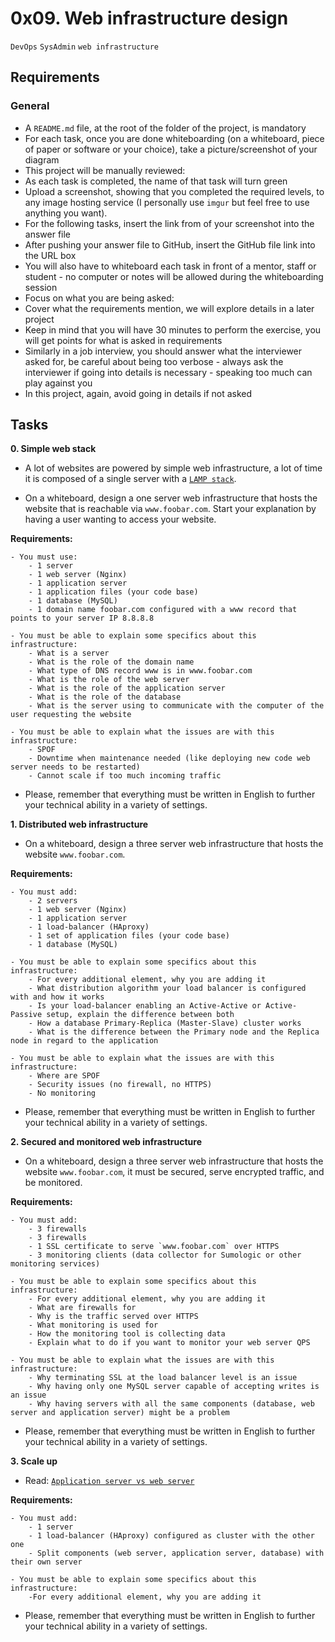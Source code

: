 # 0x09. Web infrastructure design
`DevOps` `SysAdmin` `web infrastructure`

## Requirements
### General
- A `README.md` file, at the root of the folder of the project, is mandatory
- For each task, once you are done whiteboarding (on a whiteboard, piece of paper or software or your choice), take a picture/screenshot of your diagram
- This project will be manually reviewed:
- As each task is completed, the name of that task will turn green
- Upload a screenshot, showing that you completed the required levels, to any image hosting service (I personally use `imgur` but feel free to use anything you want).
- For the following tasks, insert the link from of your screenshot into the answer file
- After pushing your answer file to GitHub, insert the GitHub file link into the URL box
- You will also have to whiteboard each task in front of a mentor, staff or student - no computer or notes will be allowed during the whiteboarding session
- Focus on what you are being asked:
- Cover what the requirements mention, we will explore details in a later project
- Keep in mind that you will have 30 minutes to perform the exercise, you will get points for what is asked in requirements
- Similarly in a job interview, you should answer what the interviewer asked for, be careful about being too verbose - always ask the interviewer if going into details is necessary - speaking too much can play against you
- In this project, again, avoid going in details if not asked

## Tasks
__0. Simple web stack__

- A lot of websites are powered by simple web infrastructure, a lot of time it is composed of a single server with a [`LAMP stack`](https://en.wikipedia.org/wiki/LAMP_%28software_bundle%29).

- On a whiteboard, design a one server web infrastructure that hosts the website that is reachable via `www.foobar.com`. Start your explanation by having a user wanting to access your website.

__Requirements:__

	- You must use:
		- 1 server
		- 1 web server (Nginx)
		- 1 application server
		- 1 application files (your code base)
		- 1 database (MySQL)
		- 1 domain name foobar.com configured with a www record that points to your server IP 8.8.8.8

	- You must be able to explain some specifics about this infrastructure:
		- What is a server
		- What is the role of the domain name
		- What type of DNS record www is in www.foobar.com
		- What is the role of the web server
		- What is the role of the application server
		- What is the role of the database
		- What is the server using to communicate with the computer of the user requesting the website

	- You must be able to explain what the issues are with this infrastructure:
		- SPOF
		- Downtime when maintenance needed (like deploying new code web server needs to be restarted)
		- Cannot scale if too much incoming traffic

- Please, remember that everything must be written in English to further your technical ability in a variety of settings.

__1. Distributed web infrastructure__

- On a whiteboard, design a three server web infrastructure that hosts the website `www.foobar.com`.

__Requirements:__

	- You must add:
		- 2 servers
		- 1 web server (Nginx)
		- 1 application server
		- 1 load-balancer (HAproxy)
		- 1 set of application files (your code base)
		- 1 database (MySQL)

	- You must be able to explain some specifics about this infrastructure:
		- For every additional element, why you are adding it
		- What distribution algorithm your load balancer is configured with and how it works
		- Is your load-balancer enabling an Active-Active or Active-Passive setup, explain the difference between both
		- How a database Primary-Replica (Master-Slave) cluster works
		- What is the difference between the Primary node and the Replica node in regard to the application

	- You must be able to explain what the issues are with this infrastructure:
		- Where are SPOF
		- Security issues (no firewall, no HTTPS)
		- No monitoring

- Please, remember that everything must be written in English to further your technical ability in a variety of settings.

__2. Secured and monitored web infrastructure__

- On a whiteboard, design a three server web infrastructure that hosts the website `www.foobar.com`, it must be secured, serve encrypted traffic, and be monitored.

__Requirements:__

	- You must add:
		- 3 firewalls
		- 3 firewalls
		- 1 SSL certificate to serve `www.foobar.com` over HTTPS
		- 3 monitoring clients (data collector for Sumologic or other monitoring services)

	- You must be able to explain some specifics about this infrastructure:
		- For every additional element, why you are adding it
		- What are firewalls for
		- Why is the traffic served over HTTPS
		- What monitoring is used for
		- How the monitoring tool is collecting data
		- Explain what to do if you want to monitor your web server QPS

	- You must be able to explain what the issues are with this infrastructure:
		- Why terminating SSL at the load balancer level is an issue
		- Why having only one MySQL server capable of accepting writes is an issue
		- Why having servers with all the same components (database, web server and application server) might be a problem

- Please, remember that everything must be written in English to further your technical ability in a variety of settings.

__3. Scale up__

- Read: [`Application server vs web server`](https://www.nginx.com/resources/glossary/application-server-vs-web-server/)

__Requirements:__

	- You must add:
		- 1 server
		- 1 load-balancer (HAproxy) configured as cluster with the other one
		- Split components (web server, application server, database) with their own server
 
	- You must be able to explain some specifics about this infrastructure:
		-For every additional element, why you are adding it

- Please, remember that everything must be written in English to further your technical ability in a variety of settings.
